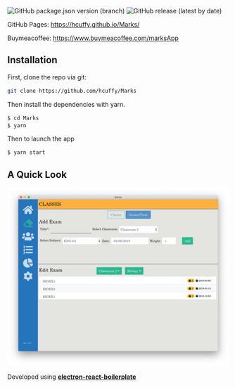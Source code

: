 ![GitHub package.json version (branch)](https://img.shields.io/github/package-json/v/hcuffy/Marks/master?style=for-the-badge)
![GitHub release (latest by date)](https://img.shields.io/github/downloads/hcuffy/marks/v1.3.1/total?color=neon&style=for-the-badge)

GitHub Pages: https://hcuffy.github.io/Marks/

Buymeacoffee: https://www.buymeacoffee.com/marksApp

## Installation

First, clone the repo via git:

```bash
git clone https://github.com/hcuffy/Marks
```

Then install the dependencies with yarn.

```bash
$ cd Marks
$ yarn
```

Then to launch the app

```bash
$ yarn start
```

## A Quick Look


  <img alt="Example Image" src="./.erb/img/app.png" />


Developed using [**electron-react-boilerplate**](https://github.com/electron-react-boilerplate/electron-react-boilerplate)
